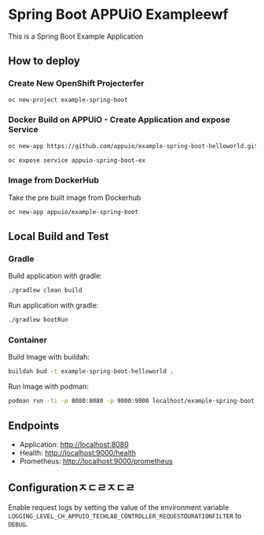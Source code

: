 # Spring Boot APPUiO Exampleewf

This is a Spring Boot Example Application

## How to deploy

### Create New OpenShift Projecterfer

```bash
oc new-project example-spring-boot
```

### Docker Build on APPUiO - Create Application and expose Service

```bash
oc new-app https://github.com/appuio/example-spring-boot-helloworld.git --strategy=docker --name=appuio-spring-boot-ex

oc expose service appuio-spring-boot-ex
```

### Image from DockerHub

Take the pre built image from Dockerhub

```bash
oc new-app appuio/example-spring-boot
```

## Local Build and Test

### Gradle

Build application with gradle:

```bash
./gradlew clean build
```

Run application with gradle:

```bash
./gradlew bootRun
```

### Container

Build Image with buildah:

```bash
buildah bud -t example-spring-boot-helloworld .
```

Run Image with podman:

```bash
podman run -ti -p 8080:8080 -p 9000:9000 localhost/example-spring-boot-helloworld:latest
```

## Endpoints

* Application: <http://localhost:8080>
* Health: <http://localhost:9000/health>
* Prometheus: <http://localhost:9000/prometheus>

## Configurationㅈㄷㄹㅈㄷㄹ

Enable request logs by setting the value of the environment variable `LOGGING_LEVEL_CH_APPUIO_TECHLAB_CONTROLLER_REQUESTDURATIONFILTER` to `DEBUG`.
